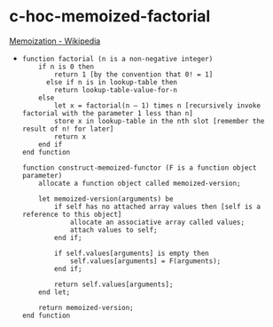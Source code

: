 c-hoc-memoized-factorial
========================
[Memoization - Wikipedia](https://en.wikipedia.org/wiki/Memoization)
- ```
  function factorial (n is a non-negative integer)
      if n is 0 then
          return 1 [by the convention that 0! = 1]
        else if n is in lookup-table then
          return lookup-table-value-for-n
      else
          let x = factorial(n – 1) times n [recursively invoke factorial with the parameter 1 less than n]
          store x in lookup-table in the nth slot [remember the result of n! for later]
          return x
      end if
  end function

  function construct-memoized-functor (F is a function object parameter)
      allocate a function object called memoized-version;

      let memoized-version(arguments) be
          if self has no attached array values then [self is a reference to this object]
              allocate an associative array called values;
              attach values to self;
          end if;

          if self.values[arguments] is empty then
              self.values[arguments] = F(arguments);
          end if;

          return self.values[arguments];
      end let;

      return memoized-version;
  end function
  ```
